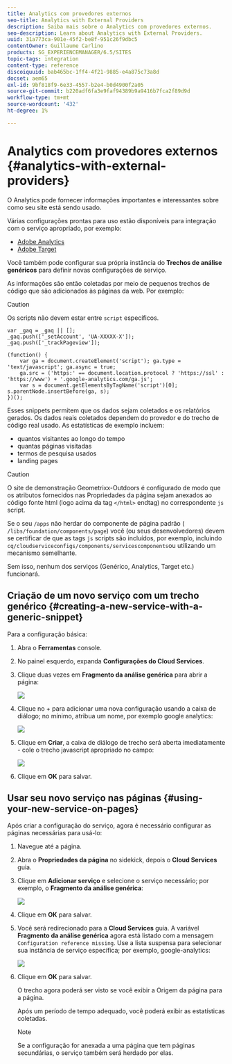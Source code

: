 ```yaml
---
title: Analytics com provedores externos
seo-title: Analytics with External Providers
description: Saiba mais sobre o Analytics com provedores externos.
seo-description: Learn about Analytics with External Providers.
uuid: 31a773ca-901e-45f2-be8f-951c26f9dbc5
contentOwner: Guillaume Carlino
products: SG_EXPERIENCEMANAGER/6.5/SITES
topic-tags: integration
content-type: reference
discoiquuid: bab465bc-1ff4-4f21-9885-e4a875c73a8d
docset: aem65
exl-id: 9bf818f9-6e33-4557-b2e4-b0d4900f2a05
source-git-commit: b220adf6fa3e9faf94389b9a9416b7fca2f89d9d
workflow-type: tm+mt
source-wordcount: '432'
ht-degree: 1%

---
```


# Analytics com provedores externos {#analytics-with-external-providers}

O Analytics pode fornecer informações importantes e interessantes sobre como seu site está sendo usado.

Várias configurações prontas para uso estão disponíveis para integração com o serviço apropriado, por exemplo:

* [Adobe Analytics](/help/sites-administering/adobeanalytics.md)
* [Adobe Target](/help/sites-administering/target.md)

Você também pode configurar sua própria instância do **Trechos de análise genéricos** para definir novas configurações de serviço.

As informações são então coletadas por meio de pequenos trechos de código que são adicionados às páginas da web. Por exemplo:

>[!CAUTION]
>
>Os scripts não devem estar entre `script` específicos.

```
var _gaq = _gaq || [];
_gaq.push(['_setAccount', 'UA-XXXXX-X']);
_gaq.push(['_trackPageview']);

(function() {
    var ga = document.createElement('script'); ga.type = 'text/javascript'; ga.async = true;
    ga.src = ('https:' == document.location.protocol ? 'https://ssl' : 'https://www') + '.google-analytics.com/ga.js';
    var s = document.getElementsByTagName('script')[0]; s.parentNode.insertBefore(ga, s);
})();
```

Esses snippets permitem que os dados sejam coletados e os relatórios gerados. Os dados reais coletados dependem do provedor e do trecho de código real usado. As estatísticas de exemplo incluem:

* quantos visitantes ao longo do tempo
* quantas páginas visitadas
* termos de pesquisa usados
* landing pages

>[!CAUTION]
>
>O site de demonstração Geometrixx-Outdoors é configurado de modo que os atributos fornecidos nas Propriedades da página sejam anexados ao código fonte html (logo acima da tag `</html>` endtag) no correspondente `js` script.
>
>Se o seu `/apps` não herdar do componente de página padrão ( `/libs/foundation/components/page`) você (ou seus desenvolvedores) devem se certificar de que as tags `js` scripts são incluídos, por exemplo, incluindo `cq/cloudserviceconfigs/components/servicescomponents`ou utilizando um mecanismo semelhante.
>
>Sem isso, nenhum dos serviços (Genérico, Analytics, Target etc.) funcionará.

## Criação de um novo serviço com um trecho genérico {#creating-a-new-service-with-a-generic-snippet}

Para a configuração básica:

1. Abra o **Ferramentas** console.
1. No painel esquerdo, expanda **Configurações do Cloud Services**.
1. Clique duas vezes em **Fragmento da análise genérica** para abrir a página:

   ![](assets/analytics_genericoverview.png)

1. Clique no + para adicionar uma nova configuração usando a caixa de diálogo; no mínimo, atribua um nome, por exemplo google analytics:

   ![](assets/analytics_addconfig.png)

1. Clique em **Criar**, a caixa de diálogo de trecho será aberta imediatamente - cole o trecho javascript apropriado no campo:

   ![](assets/analytics_snippet.png)

1. Clique em **OK** para salvar.

## Usar seu novo serviço nas páginas {#using-your-new-service-on-pages}

Após criar a configuração do serviço, agora é necessário configurar as páginas necessárias para usá-lo:

1. Navegue até a página.
1. Abra o **Propriedades da página** no sidekick, depois o **Cloud Services** guia.
1. Clique em **Adicionar serviço** e selecione o serviço necessário; por exemplo, o **Fragmento da análise genérica**:

   ![](assets/analytics_selectservice.png)

1. Clique em **OK** para salvar.
1. Você será redirecionado para a **Cloud Services** guia. A variável **Fragmento da análise genérica** agora está listado com a mensagem `Configuration reference missing`. Use a lista suspensa para selecionar sua instância de serviço específica; por exemplo, google-analytics:

   ![](assets/analytics_selectspecificservice.png)

1. Clique em **OK** para salvar.

   O trecho agora poderá ser visto se você exibir a Origem da página para a página.

   Após um período de tempo adequado, você poderá exibir as estatísticas coletadas.

   >[!NOTE]
   >
   >Se a configuração for anexada a uma página que tem páginas secundárias, o serviço também será herdado por elas.
